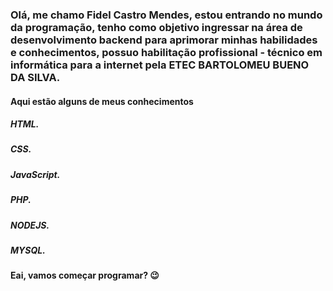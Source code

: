 ### Olá, me chamo Fidel Castro Mendes, estou entrando no mundo da programação, tenho como objetivo ingressar na área de desenvolvimento backend para aprimorar minhas habilidades e conhecimentos, possuo habilitação profissional - técnico em informática para a internet pela ETEC BARTOLOMEU BUENO DA SILVA.

#### Aqui estão alguns de meus conhecimentos

##### HTML.
##### CSS.
##### JavaScript.
##### PHP.
##### NODEJS.
##### MYSQL.

#### Eai, vamos começar programar? 😉
